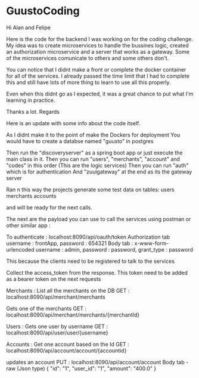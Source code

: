 # GuustoCoding

Hi Alan and Felipe

Here is the code for the backend I was working on for the coding challenge.
My idea was to create microservices to handle the bussines logic, created an authorization microservice and a server that works as a gateway.
Some of the microservices comunicate to others and some others don't.

You can notice that I didnt make a front or complete the docker container for all of the services.
I already passed the time limit that I had to complete this and still have lots of more thing to learn to use all this properly.

Even when this didnt go as I expected, it was a great chance to put what I'm learning in practice.

Thanks a lot.
Regards

Here is an update with some info about the code itself.

As I didnt make it to the point of make the Dockers for deployment 
You would have to create a databse named "guusto" in postgres

Then run the "discoveryserver" as a spring boot app or just execute the main class in it.
Then you can run "users", "merchants", "account" and "codes" in this order (This are the logic services)
Then you can run "auth" which is for authentication 
And "zuulgateway" at the end as its the gateway server

Ran n this way the projects generate some test data on tables:
users
merchants
accounts

and will be ready for the next calls.

The next are the payload you can use to call the services using postman or other similar app : 


To authenticate :
localhost:8090/api/oauth/token
Authorization tab 
	 username : frontApp, 
	 password : 654321
Body tab : x-www-form-urlencoded
	username : admin,
	password : password,
	grant_type : password 

This because the clients need to be registered to talk to the services 

Collect the access_token from the response.
This token  need to be added as a bearer token on the next requests

Merchants :
List all the merchants on the DB 
GET : localhost:8090/api/merchant/merchants  

Gets one of the merchants
GET : localhost:8090/api/merchant/merchants/{merchantId}


Users : 
Gets one user by username
GET : localhost:8090/api/user/user/{username}

Accounts : 
Get one account based on the Id
GET : localhost:8090/api/account/account/{accountid}

updates an account 
PUT : localhost:8090/api/account/account
Body tab - raw (Json type)
{
    	"id": "1",
    	"user_id": "1",
    	"amount": "400.0"
}


